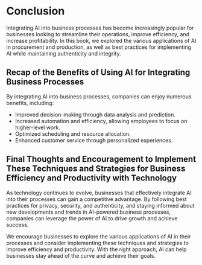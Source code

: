 # Conclusion

Integrating AI into business processes has become increasingly popular for businesses looking to streamline their operations, improve efficiency, and increase profitability. In this book, we explored the various applications of AI in procurement and production, as well as best practices for implementing AI while maintaining authenticity and integrity.

Recap of the Benefits of Using AI for Integrating Business Processes
--------------------------------------------------------------------

By integrating AI into business processes, companies can enjoy numerous benefits, including:

* Improved decision-making through data analysis and prediction.
* Increased automation and efficiency, allowing employees to focus on higher-level work.
* Optimized scheduling and resource allocation.
* Enhanced customer service through personalized experiences.

Final Thoughts and Encouragement to Implement These Techniques and Strategies for Business Efficiency and Productivity with Technology
--------------------------------------------------------------------------------------------------------------------------------------

As technology continues to evolve, businesses that effectively integrate AI into their processes can gain a competitive advantage. By following best practices for privacy, security, and authenticity, and staying informed about new developments and trends in AI-powered business processes, companies can leverage the power of AI to drive growth and achieve success.

We encourage businesses to explore the various applications of AI in their processes and consider implementing these techniques and strategies to improve efficiency and productivity. With the right approach, AI can help businesses stay ahead of the curve and achieve their goals.
